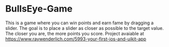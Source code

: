 # BullsEye-Game
This is a game where you can win points and earn fame by dragging a slider. The goal is to place a slider as closer as possible to the target value. The closer you are, the more points you score.
Project avaiable at https://www.raywenderlich.com/5993-your-first-ios-and-uikit-app
